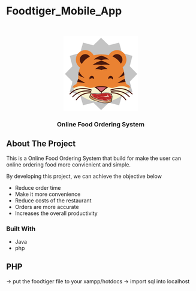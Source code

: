 # Foodtiger_Mobile_App

<!-- PROJECT LOGO -->
<br />
<p align="center">
  <a href="https://github.com/YeongCC/Foodtiger_Mobile_App">
    <img src="https://github.com/JYuan19/Project2/blob/master/image/logo%20256x256.png?raw=true" alt="Logo" width="200" height="200">
  </a>

  <h3 align="center">Online Food Ordering System</h3>

</p>


## About The Project

This is a Online Food Ordering System that build for make the user can online ordering food more convienient and simple. 

By developing this project, we can achieve the objective below
-	Reduce order time
-	Make it more convenience 
-	Reduce costs of the restaurant
-	Orders are more accurate
-	Increases the overall productivity


### Built With
* Java
* php

## PHP
-> put the foodtiger file to your xampp/hotdocs 
-> import sql into localhost
